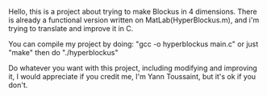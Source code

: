 Hello, this is a project about trying to make Blockus in 4 dimensions.
There is already a functional version written on MatLab(HyperBlockus.m), and i'm trying to translate and improve it in C.

You can compile my project by doing: "gcc -o hyperblockus main.c" or just "make" then do "./hyperblockus"

Do whatever you want with this project, including modifying and improving it, I would appreciate if you credit me, I'm Yann Toussaint, but it's ok if you don't.